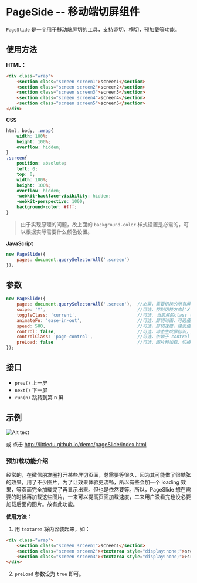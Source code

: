 # PageSide -- 移动端切屏组件

`PageSlide` 是一个用于移动端屏切的工具，支持竖切，横切，预加载等功能。

## 使用方法

**HTML：**
```html
<div class="wrap">
    <section class="screen screen1">screen1</section>
    <section class="screen screen2">screen2</section>
    <section class="screen screen3">screen3</section>
    <section class="screen screen4">screen4</section>
    <section class="screen screen5">screen5</section>
</div>
```

**CSS**
```css
html, body, .wrap{
    width: 100%;
    height: 100%;
    overflow: hidden;
}
.screen{
    position: absolute;
    left: 0;
    top: 0;
    width: 100%;
    height: 100%;
    overflow: hidden;
    -webkit-backface-visibility: hidden;
    -webkit-perspective: 1000;
    background-color: #fff;
}
```
>由于实现原理的问题，故上面的 `background-color` 样式设置是必需的，可以根据实际需要什么颜色设置。

**JavaScript**
```javascript
new PageSlide({
    pages: document.querySelectorAll('.screen')
});
```

## 参数

```javascript
new PageSlide({
    pages: document.querySelectorAll('.screen'),  //必需，需要切换的所有屏
    swipe: 'Y',                                   //可选，控制切换方向['X', 'Y']，默认值为 'Y'
    toggleClass: 'current',                       //可选, 当前屏的class (方便实现内容的进场动画)，默认值为 'current'
    animateFn: 'ease-in-out',                     //可选，屏切动画，可选值为 ['linear', 'ease', 'ease-in', 'ease-out', 'ease-in-out']，默认值为 'ease-in-out'
    speed: 500,                                   //可选，屏切速度，建议值范围为[100-1000]，默认值为 500
    control: false,                               //可选，动态生成屏标识，默认为 false
    controlClass: 'page-control',                 //可选，依赖于 control 属性，方便用户设置标识样式，默认值为 'page-control'
    preLoad: false                                //可选，图片预加载，切换到当前屏时，预先加载下一屏的图片，默认为 false
});
```

## 接口

- `prev()` 上一屏
- `next()` 下一屏
- `run(n)` 跳转到第 n 屏

## 示例

![Alt text](https://code.jd.com/jd_41e5d24c4645f/jae_littledu_test/imag/master/pageSlide/cli.jpg)

或 点击 http://littledu.github.io/demo/pageSlide/index.html


### 预加载功能介绍

经常的，在微信朋友圈打开某些屏切页面，总需要等很久，因为其可能做了很酷弦的效果，用了不少图片，为了让效果体验更流畅，所以有些会加一个 loading 效果，等页面完全加载完了再显示出来。但也是依然要等。所以，PageSlide 想在需要的时候再加载这些图片，一来可以提高页面加载速度，二来用户没看完也没必要加载后面的图片。故有此功能。

**使用方法：**  

1. 用 `textarea` 将内容装起来，如：
```html
<div class="wrap">
    <section class="screen srceen1">screen1</section>
    <section class="screen srceen2"><textarea style="display:none;">srceen2</textarea></section>
    <section class="screen srceen3"><textarea style="display:none;">>srceen3</textarea></section>
</div>
```
2. `preLoad` 参数设为 `true` 即可。



